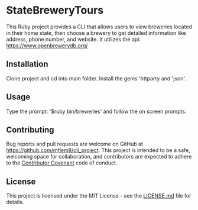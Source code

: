 # StateBreweryTours

This Ruby project provides a CLI that allows users to view breweries located in their home state, then choose
a brewery to get detailed information like address, phone number, and website. It utilizes the api: https://www.openbrewerydb.org/

## Installation
Clone project and cd into main folder. Install the gems 'httparty and 'json'.

## Usage
Type the prompt: '$ruby bin/breweries' and follow the on screen prompts.

## Contributing

Bug reports and pull requests are welcome on GitHub at https://github.com/mflem8/cli_project. This project is
intended to be a safe, welcoming space for collaboration, and contributors are expected to adhere to the
[Contributor Covenant](http://contributor-covenant.org) code of conduct.

## License

This project is licensed under the MIT License - see the [LICENSE.md](LICENSE.md) file for details.
